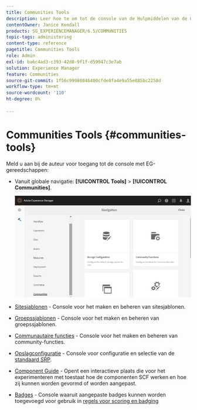 ```yaml
---
title: Communities Tools
description: Leer hoe te om tot de console van de Hulpmiddelen van de Gemeenschappen door uw instantie van de Auteur toegang te hebben.
contentOwner: Janice Kendall
products: SG_EXPERIENCEMANAGER/6.5/COMMUNITIES
topic-tags: administering
content-type: reference
pagetitle: Communities Tools
role: Admin
exl-id: ba6c4ad3-c393-42d8-9f1f-d59947c3e7ab
solution: Experience Manager
feature: Communities
source-git-commit: 1f56c99980846400cfde8fa4e9a55e885bc2258d
workflow-type: tm+mt
source-wordcount: '110'
ht-degree: 0%

---
```


# Communities Tools {#communities-tools}

Meld u aan bij de auteur voor toegang tot de console met EG-gereedschappen:

* Vanuit globale navigatie: **[!UICONTROL Tools]** > **[!UICONTROL Communities]**.

  ![gemeenschappen](assets/communities-home.png)

* [Sitesjablonen](sites.md) - Console voor het maken en beheren van sitesjablonen.

* [Groepssjablonen](tools-groups.md) - Console voor het maken en beheren van groepssjablonen.

* [Communautaire functies](functions.md) - Console voor het maken en beheren van community-functies.

* [Opslagconfiguratie](srp-config.md) - Console voor configuratie en selectie van de [standaard SRP](working-with-srp.md).

* [Component Guide](components-guide.md) - Opent een interactieve plaats die voor het experimenteren met toestaat hoe de componenten SCF werken en hoe zij kunnen worden gevormd of worden aangepast.

* [Badges](badges.md) - Console waaruit aangepaste badges kunnen worden toegevoegd voor gebruik in [regels voor scoring en badging](implementing-scoring.md)
